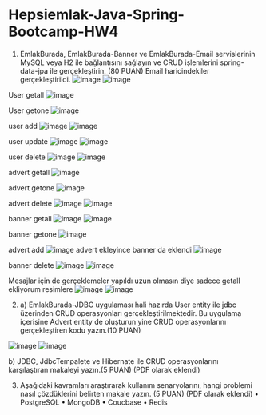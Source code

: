 # Hepsiemlak-Java-Spring-Bootcamp-HW4

1. EmlakBurada, EmlakBurada-Banner ve EmlakBurada-Email servislerinin MySQL veya H2 
ile bağlantısını sağlayın ve CRUD işlemlerini spring-data-jpa ile gerçekleştirin. (80 PUAN)
Email haricindekiler gerçekleştirildi.
![image](https://user-images.githubusercontent.com/71889416/155882476-e5af547e-d105-428e-bc0f-1cb7a1352510.png)
![image](https://user-images.githubusercontent.com/71889416/155882487-d6d875e0-60f7-44ce-afba-ce39c823d42e.png)

User getall
![image](https://user-images.githubusercontent.com/71889416/155882505-779331c5-a846-47cd-abf8-ce49c33725cb.png)

User getone
![image](https://user-images.githubusercontent.com/71889416/155882518-76bfbbc7-55b0-4df4-9ae2-93dcea4a21f4.png)

user add
![image](https://user-images.githubusercontent.com/71889416/155882544-ec8f138d-5c51-48cf-b599-7e107f2b54ca.png)
![image](https://user-images.githubusercontent.com/71889416/155882559-3d176024-30a1-4aff-b998-a47fd37ec8e4.png)

user update
![image](https://user-images.githubusercontent.com/71889416/155882583-7f391736-100f-42a7-b153-77f0ecc30bdb.png)
![image](https://user-images.githubusercontent.com/71889416/155882592-a9537452-701e-41b5-ae38-453763425b71.png)

user delete
![image](https://user-images.githubusercontent.com/71889416/155882609-286adbdf-7460-47fa-878a-3c94e4d87db4.png)
![image](https://user-images.githubusercontent.com/71889416/155882619-6cd02bf6-d334-41f9-b0fa-28ac1551560e.png)

advert getall
![image](https://user-images.githubusercontent.com/71889416/155882651-fbbd0d68-54bc-4d25-8233-3e24bbd02002.png)

advert getone
![image](https://user-images.githubusercontent.com/71889416/155882663-6852fe0d-a345-456a-90a8-5cbe3272edd8.png)

advert delete
![image](https://user-images.githubusercontent.com/71889416/155882697-32d04bae-5768-4adc-a927-8c6c91b69398.png)
![image](https://user-images.githubusercontent.com/71889416/155882701-12ed814f-bbc6-41be-b0b7-14d41fa2dda4.png)

banner getall
![image](https://user-images.githubusercontent.com/71889416/155882725-c2b2bb96-c380-4e91-bdca-46012d07ef92.png)
![image](https://user-images.githubusercontent.com/71889416/155882741-20a879f7-e540-46be-9f90-3e0e9b6f0712.png)

banner getone
![image](https://user-images.githubusercontent.com/71889416/155882766-8e1fc5e4-a597-41e7-bbbf-5def369babf9.png)

advert add
![image](https://user-images.githubusercontent.com/71889416/155882776-cef4d822-71e1-48a8-99d2-1c47d4db91c7.png)
advert ekleyince banner da eklendi
![image](https://user-images.githubusercontent.com/71889416/155882787-83a48049-1910-4ce9-8d3b-dcd5ef72997c.png)

banner delete
![image](https://user-images.githubusercontent.com/71889416/155882797-e90c4077-8972-4d22-b3ab-8766d073c785.png)
![image](https://user-images.githubusercontent.com/71889416/155882810-e80b9bc9-7cfe-41cb-8a41-dada14bfcf6a.png)

Mesajlar için de gerçeklemeler yapıldı uzun olmasın diye sadece getall ekliyorum resimlere
![image](https://user-images.githubusercontent.com/71889416/155882833-73102e08-c9eb-415f-a72c-25c7eb77b4ef.png)
![image](https://user-images.githubusercontent.com/71889416/155882848-b717b6df-a3a4-4002-84fe-f638762eb636.png)


2.  a) EmlakBurada-JDBC uygulaması hali hazırda User entity ile jdbc üzerinden CRUD 
operasyonları gerçekleştirilmektedir. Bu uygulama içerisine Advert entity de oluşturun yine CRUD 
operasyonlarını gerçekleştiren kodu yazın.(10 PUAN)

![image](https://user-images.githubusercontent.com/71889416/155884017-79009e7f-6dcc-4ae6-9443-9dedf052e3dc.png)
![image](https://user-images.githubusercontent.com/71889416/155884012-bc7d212e-7c92-4ebf-a387-acf0608e629f.png)


  b) JDBC, JdbcTempalete ve Hibernate ile CRUD operasyonlarını karşılaştıran makaleyi 
yazın.(5 PUAN) 
(PDF olarak eklendi)

3. Aşağıdaki kavramları araştırarak kullanım senaryolarını, hangi problemi nasıl çözdüklerini 
belirten makale yazın. (5 PUAN)
(PDF olarak eklendi)
• PostgreSQL
• MongoDB
• Coucbase
• Redis
